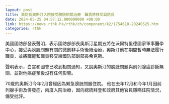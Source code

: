 ```yaml
---
layout: post
title: 美防長奧斯汀入院接受膀胱相關治療　職責將移交副防長
date: 2024-05-25 04:57:12.000000000 +08:00
link: https://news.rthk.hk/rthk/ch/component/k2/1754618-20240525.htm
categories: rthk
---
```


美國國防部發表聲明，表示國防部部長奧斯汀星期五將在沃爾特里德國家軍事醫學中心，接受與膀胱問題有關的微創非手術後續治療，奧斯汀他在期間暫時無法履行職責，並將職能和職責移交給國防部副部長希克斯。

聲明表示，白宮和國會已收到相關通知，又說奧斯汀的膀胱問題與前列腺癌診斷無關，並對他癌症預後沒有任何影響。

70歲的奧斯汀今年2月曾經因為緊急膀胱問題住院。 他在去年12月和今年1月因前列腺手術及併發症，兩度入院治療，因向總統拜登和政府其他官員隱瞞住院情況，備受批評。

